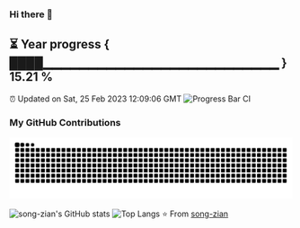 ### Hi there 👋
⏳ Year progress { ████▁▁▁▁▁▁▁▁▁▁▁▁▁▁▁▁▁▁▁▁▁▁▁▁▁▁ } 15.21 %
---
⏰ Updated on Sat, 25 Feb 2023 12:09:06 GMT
![Progress Bar CI](https://github.com/song-zian/song-zian/workflows/Progress%20Bar%20CI/badge.svg)

### My GitHub Contributions
![](https://raw.githubusercontent.com/song-zian/song-zian/main/assets/github-contribution-grid-snake.svg)
 
![song-zian's GitHub stats](https://github-readme-stats.vercel.app/api?username=song-zian&show_icons=true)
![Top Langs](https://github-readme-stats.vercel.app/api/top-langs/?username=song-zian&layout=compact)
⭐️ From [song-zian](https://github.com/song-zian)
